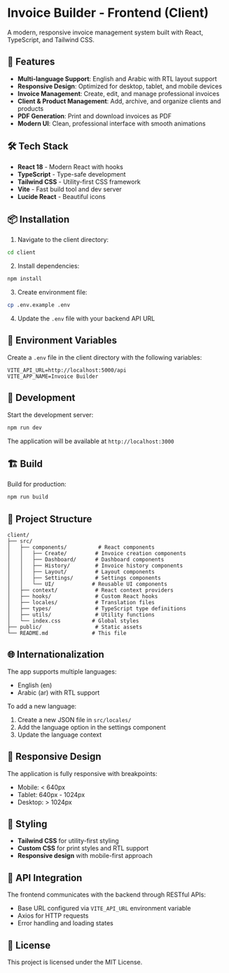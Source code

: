 # Invoice Builder - Frontend (Client)

A modern, responsive invoice management system built with React, TypeScript, and Tailwind CSS.

## 🚀 Features

- **Multi-language Support**: English and Arabic with RTL layout support
- **Responsive Design**: Optimized for desktop, tablet, and mobile devices
- **Invoice Management**: Create, edit, and manage professional invoices
- **Client & Product Management**: Add, archive, and organize clients and products
- **PDF Generation**: Print and download invoices as PDF
- **Modern UI**: Clean, professional interface with smooth animations

## 🛠️ Tech Stack

- **React 18** - Modern React with hooks
- **TypeScript** - Type-safe development
- **Tailwind CSS** - Utility-first CSS framework
- **Vite** - Fast build tool and dev server
- **Lucide React** - Beautiful icons

## 📦 Installation

1. Navigate to the client directory:
```bash
cd client
```

2. Install dependencies:
```bash
npm install
```

3. Create environment file:
```bash
cp .env.example .env
```

4. Update the `.env` file with your backend API URL

## 🔧 Environment Variables

Create a `.env` file in the client directory with the following variables:

```env
VITE_API_URL=http://localhost:5000/api
VITE_APP_NAME=Invoice Builder
```

## 🚀 Development

Start the development server:
```bash
npm run dev
```

The application will be available at `http://localhost:3000`

## 🏗️ Build

Build for production:
```bash
npm run build
```

## 📁 Project Structure

```
client/
├── src/
│   ├── components/          # React components
│   │   ├── Create/         # Invoice creation components
│   │   ├── Dashboard/      # Dashboard components
│   │   ├── History/        # Invoice history components
│   │   ├── Layout/         # Layout components
│   │   ├── Settings/       # Settings components
│   │   └── UI/            # Reusable UI components
│   ├── context/            # React context providers
│   ├── hooks/              # Custom React hooks
│   ├── locales/            # Translation files
│   ├── types/              # TypeScript type definitions
│   ├── utils/              # Utility functions
│   └── index.css          # Global styles
├── public/                 # Static assets
└── README.md              # This file
```

## 🌐 Internationalization

The app supports multiple languages:
- English (en)
- Arabic (ar) with RTL support

To add a new language:
1. Create a new JSON file in `src/locales/`
2. Add the language option in the settings component
3. Update the language context

## 📱 Responsive Design

The application is fully responsive with breakpoints:
- Mobile: < 640px
- Tablet: 640px - 1024px
- Desktop: > 1024px

## 🎨 Styling

- **Tailwind CSS** for utility-first styling
- **Custom CSS** for print styles and RTL support
- **Responsive design** with mobile-first approach

## 🔗 API Integration

The frontend communicates with the backend through RESTful APIs:
- Base URL configured via `VITE_API_URL` environment variable
- Axios for HTTP requests
- Error handling and loading states

## 📄 License

This project is licensed under the MIT License.